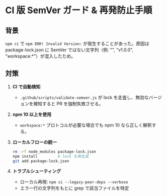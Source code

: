 # CI 版 SemVer ガード & 再発防止手順

## 背景
`npm ci` で `npm ERR! Invalid Version:` が発生することがあった。原因は package-lock.json
に SemVer ではない文字列（例: "", "v1.0.0", "workspace:*"）が混入したため。

## 対策
1. **CI で自動検知**  
   - `.github/scripts/validate-semver.js` が lock を走査し、無効なバージョンを検知すると PR を強制失敗させる。
2. **npm 10 以上を使用**  
   - `workspace:*` プロトコルが必要な場合でも npm 10 なら正しく解釈する。
3. **ローカルフローの統一**  
   ```bash
   rm -rf node_modules package-lock.json
   npm install         # lock を再生成
   git add package-lock.json
   ```

4. **トラブルシューティング**
   * ローカル再現: `npm ci --legacy-peer-deps --verbose`
   * エラー行の文字列をもとに grep で該当ファイルを特定